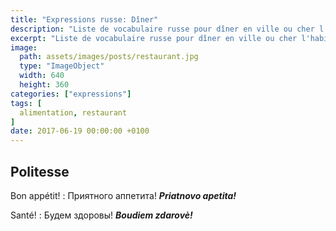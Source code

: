 ```yaml
---
title: "Expressions russe: Dîner"
description: "Liste de vocabulaire russe pour dîner en ville ou cher l'habitant."
excerpt: "Liste de vocabulaire russe pour dîner en ville ou cher l'habitant."
image:
  path: assets/images/posts/restaurant.jpg
  type: "ImageObject"
  width: 640
  height: 360
categories: ["expressions"]
tags: [
  alimentation, restaurant
]
date: 2017-06-19 00:00:00 +0100
---
```


## Politesse

Bon appétit!
: Приятного аппетита!
*__Priatnovo apetita!__*

Santé!
: Будем здоровы!
*__Boudiem zdarovè!__*
